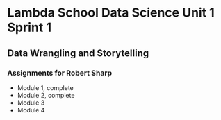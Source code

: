 # Lambda School Data Science Unit 1 Sprint 1
## Data Wrangling and Storytelling

### Assignments for Robert Sharp

- Module 1, complete
- Module 2, complete
- Module 3
- Module 4
